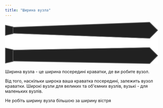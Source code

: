 ```yaml
---
title: "Ширина вузла"
---
```


![Ширина вузла](knotwidth.svg)

Ширина вузла - це ширина посередині краватки, де ви робите вузол.

Від того, наскільки широка ваша краватка посередині, залежить вузол краватки. Широкі вузли для великих та об'ємних вузлів, вузькі - для маленьких вузлів.

<Note>

Не робіть ширину вузла більшою за ширину вістря

</Note>




